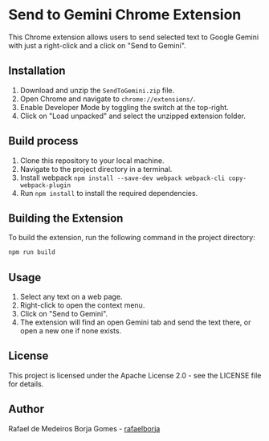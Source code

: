 # Send to Gemini Chrome Extension

This Chrome extension allows users to send selected text to Google Gemini with just a right-click and a click on "Send to Gemini".

## Installation

1. Download and unzip the `SendToGemini.zip` file.
1. Open Chrome and navigate to `chrome://extensions/`.
1. Enable Developer Mode by toggling the switch at the top-right. 
1. Click on "Load unpacked" and select the unzipped extension folder.

## Build process

1. Clone this repository to your local machine.
1. Navigate to the project directory in a terminal.
1. Install webpack `npm install --save-dev webpack webpack-cli copy-webpack-plugin`
1. Run `npm install` to install the required dependencies.

## Building the Extension

To build the extension, run the following command in the project directory:

```bash
npm run build
```

## Usage

1. Select any text on a web page.
2. Right-click to open the context menu.
3. Click on "Send to Gemini".
4. The extension will find an open Gemini tab and send the text there, or open a new one if none exists.

## License

This project is licensed under the Apache License 2.0 - see the LICENSE file for details.

## Author

Rafael de Medeiros Borja Gomes - [rafaelborja](https://github.com/rafaelborja)
